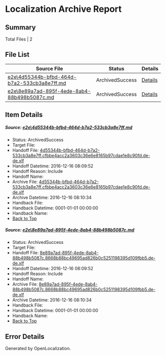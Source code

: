 # <a name='report-top'></a> Localization Archive Report

## Summary
 Total Files | 2

## File List
 Source File | Status | Details 
 ----------- | ------ | ------- 
 [e2e\4d55344b-bfbd-464d-b7a2-533cb3a8e7ff.md](https://github.com/OpenLocalizationTestOrg/ol-test0/blob/6d7282bd5818541c6c959d3095f75540b8cd8a0b/e2e/4d55344b-bfbd-464d-b7a2-533cb3a8e7ff.md) | ArchivedSuccess | [Details](#5d087e540c199d806e1431f70439410cafa85ca71)
 [e2e\8e89a7ad-895f-4ede-8ab4-88b498b5087c.md](https://github.com/OpenLocalizationTestOrg/ol-test0/blob/6d7282bd5818541c6c959d3095f75540b8cd8a0b/e2e/8e89a7ad-895f-4ede-8ab4-88b498b5087c.md) | ArchivedSuccess | [Details](#8bc83376c0c62d7f16eefb54302f8fc22ee841ef2)

## Item Details
##### <a name='5d087e540c199d806e1431f70439410cafa85ca71'></a> Source: [e2e\4d55344b-bfbd-464d-b7a2-533cb3a8e7ff.md](https://github.com/OpenLocalizationTestOrg/ol-test0/blob/6d7282bd5818541c6c959d3095f75540b8cd8a0b/e2e/4d55344b-bfbd-464d-b7a2-533cb3a8e7ff.md)
* Status: ArchivedSuccess
* Target File: 
* Handoff File: [4d55344b-bfbd-464d-b7a2-533cb3a8e7ff.cfbbe4acc2a3603c36e6e8165b97cdae1e8c90fd.de-de.xlf](https://github.com/OpenLocalizationTestOrg/ol-test0-handoff/blob/0dcac55f49fcf130afa953a5f670961da09b7a9b/ol-handoff/OpenLocalizationTestOrg/ol-test0-dede/xinjiang/ht/4d55344b-bfbd-464d-b7a2-533cb3a8e7ff.cfbbe4acc2a3603c36e6e8165b97cdae1e8c90fd.de-de.xlf)
* Handoff Datetime: 2016-12-16 08:09:52
* Handoff Reason: Include
* Handoff Name: 
* Archive File: [4d55344b-bfbd-464d-b7a2-533cb3a8e7ff.cfbbe4acc2a3603c36e6e8165b97cdae1e8c90fd.de-de.xlf](https://github.com/OpenLocalizationTestOrg/ol-test0-handoff/blob/86ff45f18ae142048eadedc2f70a9eb199b229d7/ol-archive/OpenLocalizationTestOrg/ol-test0-dede/xinjiang/ht/4d55344b-bfbd-464d-b7a2-533cb3a8e7ff.cfbbe4acc2a3603c36e6e8165b97cdae1e8c90fd.de-de.xlf)
* Archive Datetime: 2016-12-16 08:10:34
* Handback File: 
* Handback Datetime: 0001-01-01 00:00:00
* Handback Name: 
* [Back to Top](#report-top)

##### <a name='8bc83376c0c62d7f16eefb54302f8fc22ee841ef2'></a> Source: [e2e\8e89a7ad-895f-4ede-8ab4-88b498b5087c.md](https://github.com/OpenLocalizationTestOrg/ol-test0/blob/6d7282bd5818541c6c959d3095f75540b8cd8a0b/e2e/8e89a7ad-895f-4ede-8ab4-88b498b5087c.md)
* Status: ArchivedSuccess
* Target File: 
* Handoff File: [8e89a7ad-895f-4ede-8ab4-88b498b5087c.8668b88bc49695ad826b0c5251198395d109fbb5.de-de.xlf](https://github.com/OpenLocalizationTestOrg/ol-test0-handoff/blob/0dcac55f49fcf130afa953a5f670961da09b7a9b/ol-handoff/OpenLocalizationTestOrg/ol-test0-dede/xinjiang/ht/8e89a7ad-895f-4ede-8ab4-88b498b5087c.8668b88bc49695ad826b0c5251198395d109fbb5.de-de.xlf)
* Handoff Datetime: 2016-12-16 08:09:52
* Handoff Reason: Include
* Handoff Name: 
* Archive File: [8e89a7ad-895f-4ede-8ab4-88b498b5087c.8668b88bc49695ad826b0c5251198395d109fbb5.de-de.xlf](https://github.com/OpenLocalizationTestOrg/ol-test0-handoff/blob/86ff45f18ae142048eadedc2f70a9eb199b229d7/ol-archive/OpenLocalizationTestOrg/ol-test0-dede/xinjiang/ht/8e89a7ad-895f-4ede-8ab4-88b498b5087c.8668b88bc49695ad826b0c5251198395d109fbb5.de-de.xlf)
* Archive Datetime: 2016-12-16 08:10:34
* Handback File: 
* Handback Datetime: 0001-01-01 00:00:00
* Handback Name: 
* [Back to Top](#report-top)


## Error Details

Generated by OpenLocalization.

